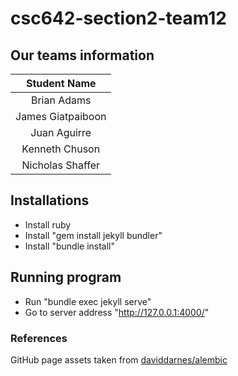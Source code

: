 # csc642-section2-team12

## Our teams information
| Student Name |
|    :---:     |
| Brian Adams      |
| James Giatpaiboon      |
| Juan Aguirre      |
| Kenneth Chuson      |
| Nicholas Shaffer      |

## Installations
* Install ruby
* Install "gem install jekyll bundler"
* Install "bundle install"

## Running program
* Run "bundle exec jekyll serve"
* Go to server address "http://127.0.0.1:4000/"

### References
GitHub page assets taken from [daviddarnes/alembic](https://github.com/daviddarnes/alembic)